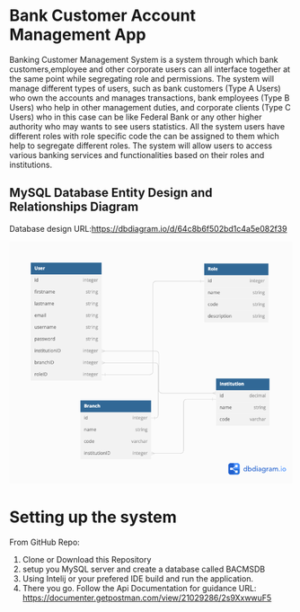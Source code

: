 # Bank Customer Account Management App


Banking Customer Management System is a system through which bank customers,employee and other corporate users can all interface together at the same point while segregating role and permissions. The system will manage different types of users, such as bank customers (Type A Users) who own the accounts and manages transactions, bank employees (Type B Users) who help in other management duties, and corporate clients (Type C Users) who in this case can be like Federal Bank or any other higher authority who may wants to see users statistics. All the system users have different roles with role specific code the can be assigned to them which help to segregate different roles. The system will allow users to access various banking services and functionalities based on their roles and institutions.

## MySQL Database Entity Design and Relationships Diagram 

Database design URL:https://dbdiagram.io/d/64c8b6f502bd1c4a5e082f39

![Screen Shot](./src/main/resources/static/DatabaseDesign.png)

# Setting up the system

From GitHub Repo: 
1. Clone or Download this Repository
2. setup you MySQL server and create a database called BACMSDB
3. Using Intelij or your prefered IDE build and run the application.
4. There you go. Follow the Api Documentation for guidance URL: https://documenter.getpostman.com/view/21029286/2s9XxwwuF5
